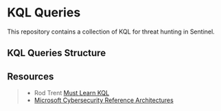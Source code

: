 # KQL Queries
This repository contains a collection of KQL for threat hunting in Sentinel. 

## KQL Queries Structure

## Resources
> * Rod Trent [Must Learn KQL](https://github.com/rod-trent/MustLearnKQL)
> * [Microsoft Cybersecurity Reference Architectures](https://learn.microsoft.com/en-gb/security/adoption/mcra)
